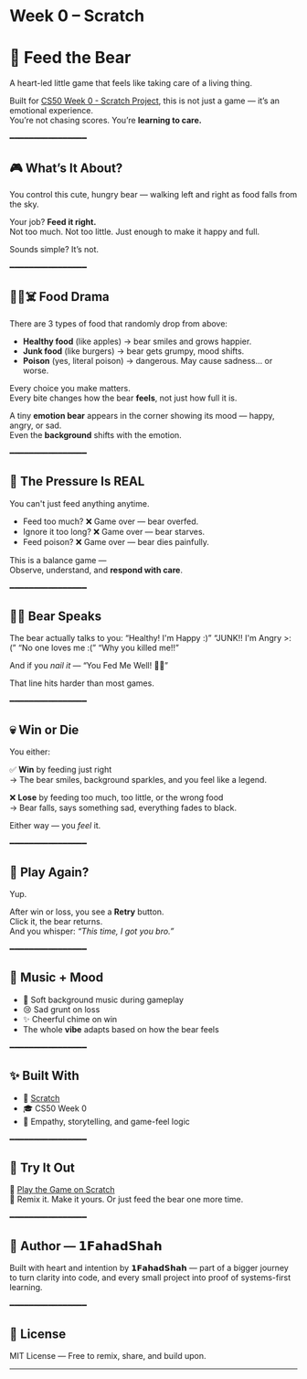 # Week 0 – Scratch
# 🐻 Feed the Bear

A heart-led little game that feels like taking care of a living thing.

Built for [CS50 Week 0 - Scratch Project](https://cs50.harvard.edu), this is not just a game — it’s an emotional experience.  
You’re not chasing scores. You’re **learning to care.**

━━━━━━━━━━━━━━━━

## 🎮 What’s It About?

You control this cute, hungry bear — walking left and right as food falls from the sky.

Your job? **Feed it right.**  
Not too much. Not too little. Just enough to make it happy and full.

Sounds simple? It’s not.

━━━━━━━━━━━━━━━━

## 🍏🍔☠️ Food Drama

There are 3 types of food that randomly drop from above:

- **Healthy food** (like apples) → bear smiles and grows happier.
- **Junk food** (like burgers) → bear gets grumpy, mood shifts.
- **Poison** (yes, literal poison) → dangerous. May cause sadness… or worse.

Every choice you make matters.  
Every bite changes how the bear **feels**, not just how full it is.

A tiny **emotion bear** appears in the corner showing its mood — happy, angry, or sad.  
Even the **background** shifts with the emotion.

━━━━━━━━━━━━━━━━

## 🧠 The Pressure Is REAL

You can't just feed anything anytime.

- Feed too much? ❌ Game over — bear overfed.
- Ignore it too long? ❌ Game over — bear starves.
- Feed poison? ❌ Game over — bear dies painfully.

This is a balance game —  
Observe, understand, and **respond with care**.

━━━━━━━━━━━━━━━━

## 🐻💬 Bear Speaks

The bear actually talks to you:
“Healthy! I'm Happy :)”
“JUNK!! I'm Angry >:(”
“No one loves me :(”
“Why you killed me!!” 


And if you *nail it* —
“You Fed Me Well! 🐻✨”



That line hits harder than most games.

━━━━━━━━━━━━━━━━

## 💀 Win or Die

You either:

✅ **Win** by feeding just right  
→ The bear smiles, background sparkles, and you feel like a legend.

❌ **Lose** by feeding too much, too little, or the wrong food  
→ Bear falls, says something sad, everything fades to black.

Either way — you *feel* it.

━━━━━━━━━━━━━━━━

## 🔁 Play Again?

Yup.

After win or loss, you see a **Retry** button.  
Click it, the bear returns.  
And you whisper: *“This time, I got you bro.”*

━━━━━━━━━━━━━━━━

## 🎵 Music + Mood

- 🎼 Soft background music during gameplay
- 😢 Sad grunt on loss
- ✨ Cheerful chime on win
- The whole **vibe** adapts based on how the bear feels

━━━━━━━━━━━━━━━━

## ✨ Built With

- 🧩 [Scratch](https://scratch.mit.edu)
- 🎓 CS50 Week 0
- 💛 Empathy, storytelling, and game-feel logic

━━━━━━━━━━━━━━━━

## 📂 Try It Out

🔗 [Play the Game on Scratch](https://scratch.mit.edu/projects/1190683024/)  
🔁 Remix it. Make it yours. Or just feed the bear one more time.

━━━━━━━━━━━━━━━━

## 🙌 Author — 𝟭𝗙𝗮𝗵𝗮𝗱𝗦𝗵𝗮𝗵
Built with heart and intention by 𝟭𝗙𝗮𝗵𝗮𝗱𝗦𝗵𝗮𝗵 — part of a bigger journey to turn clarity into code,
and every small project into proof of systems-first learning.

━━━━━━━━━━━━━━━━

## 📜 License

MIT License — Free to remix, share, and build upon.

---



